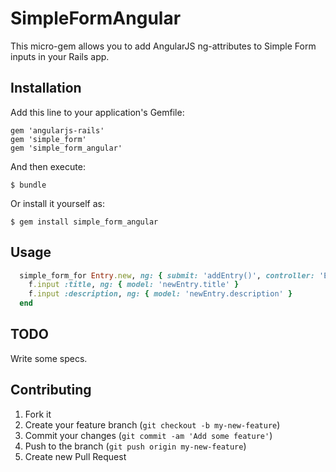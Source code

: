 # SimpleFormAngular

This micro-gem allows you to add AngularJS ng-attributes to Simple Form inputs in your Rails app.

## Installation

Add this line to your application's Gemfile:
    
    gem 'angularjs-rails'
    gem 'simple_form'
    gem 'simple_form_angular'

And then execute:

    $ bundle

Or install it yourself as:

    $ gem install simple_form_angular

## Usage

```ruby
  simple_form_for Entry.new, ng: { submit: 'addEntry()', controller: 'EntriesController' } do |f|
    f.input :title, ng: { model: 'newEntry.title' }
    f.input :description, ng: { model: 'newEntry.description' }
  end
```

## TODO
Write some specs.

## Contributing

1. Fork it
2. Create your feature branch (`git checkout -b my-new-feature`)
3. Commit your changes (`git commit -am 'Add some feature'`)
4. Push to the branch (`git push origin my-new-feature`)
5. Create new Pull Request
